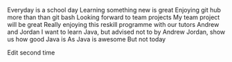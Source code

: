 Everyday is a school day
Learning something new is great
Enjoying git hub more than than git bash
Looking forward to team projects
My team project will be great
Really enjoying this reskill programme with our tutors Andrew and Jordan
I want to learn Java, but advised not to by Andrew
Jordan, show us how good Java is
As Java is awesome 
But not today

Edit second time
